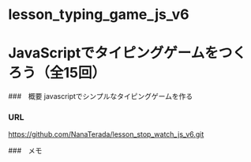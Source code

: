 # lesson_typing_game_js_v6
JavaScriptでタイピングゲームをつくろう（全15回）
===

###　概要
javascriptでシンプルなタイピングゲームを作る

### URL
https://github.com/NanaTerada/lesson_stop_watch_js_v6.git

###　メモ
